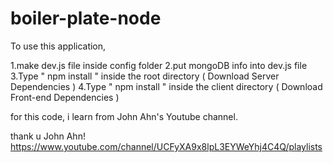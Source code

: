 # boiler-plate-node

To use this application,

1.make dev.js file inside config folder
2.put mongoDB info into dev.js file
3.Type " npm install " inside the root directory ( Download Server Dependencies )
4.Type " npm install " inside the client directory ( Download Front-end Dependencies )

for this code, i learn from John Ahn's Youtube channel.

thank u John Ahn! 
https://www.youtube.com/channel/UCFyXA9x8lpL3EYWeYhj4C4Q/playlists
